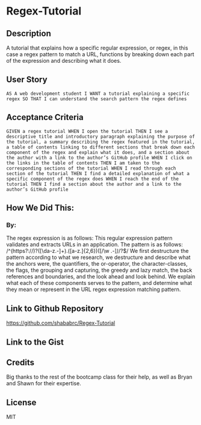# Regex-Tutorial

## Description
A tutorial that explains how a specific regular expression, or regex, in this case a regex pattern to match a URL, functions by breaking down each part of the expression and describing what it does.

## User Story
``
AS A web development student
I WANT a tutorial explaining a specific regex
SO THAT I can understand the search pattern the regex defines
``
## Acceptance Criteria
``
GIVEN a regex tutorial
WHEN I open the tutorial
THEN I see a descriptive title and introductory paragraph explaining the purpose of the tutorial, a summary describing the regex featured in the tutorial, a table of contents linking to different sections that break down each component of the regex and explain what it does, and a section about the author with a link to the author’s GitHub profile
WHEN I click on the links in the table of contents
THEN I am taken to the corresponding sections of the tutorial
WHEN I read through each section of the tutorial
THEN I find a detailed explanation of what a specific component of the regex does
WHEN I reach the end of the tutorial
THEN I find a section about the author and a link to the author’s GitHub profile
``

## How We Did This:
### By:
The regex expression is as follows:
This regular expression pattern validates and extracts URLs in an application. The pattern is as follows:
/^(https?:\/\/)?([\da-z\.-]+)\.([a-z\.]{2,6})([\/\w \.-]*)*\/?$/
We first destructure the pattern according to what we research,
we destructure and describe what the anchors were, the quantifiers, the or-operator, the character-classes, the flags, the grouping and capturing, the greedy and lazy match, the back references and boundaries, and the look ahead and look behind. We explain what each of these components serves to the pattern, and determine what they mean or represent in the URL regex expression matching pattern.

## Link to Github Repository
https://github.com/shababrc/Regex-Tutorial 

## Link to the Gist


## Credits
Big thanks to the rest of the bootcamp class for their help, as well as Bryan and Shawn for their expertise.

## License
MIT
